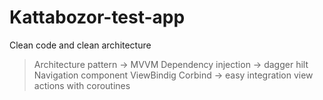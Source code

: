 # Kattabozor-test-app

Clean code and clean architecture

> Architecture pattern -> MVVM
> Dependency injection -> dagger hilt
> Navigation component
> ViewBindig
> Corbind -> easy integration view actions with coroutines
